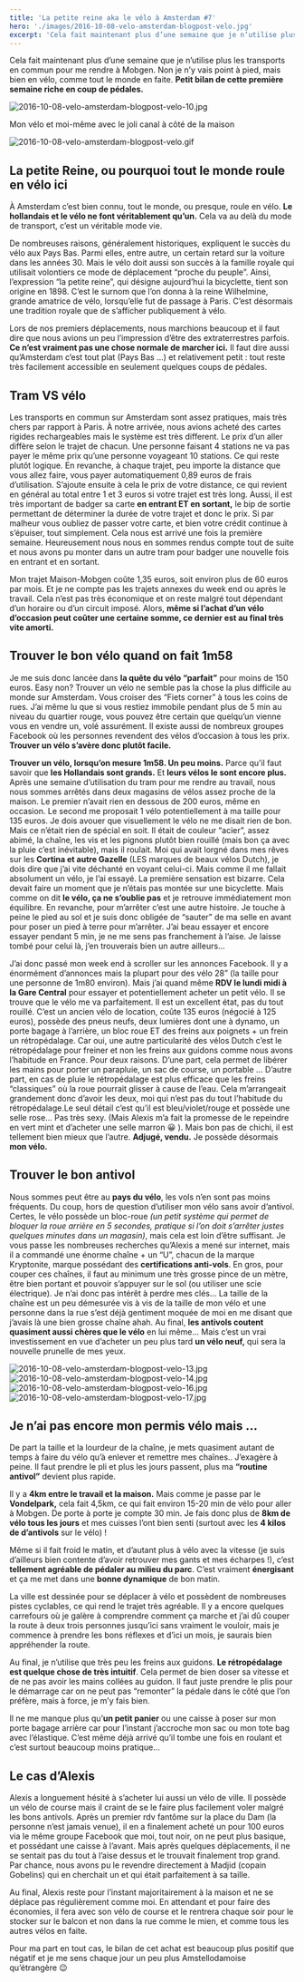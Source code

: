 ```yaml
---
title: 'La petite reine aka le vélo à Amsterdam #7'
hero: './images/2016-10-08-velo-amsterdam-blogpost-velo.jpg'
excerpt: 'Cela fait maintenant plus d’une semaine que je n’utilise plus les transports en commun pour me rendre à Mobgen. Non je n’y vais point à pied, mais bien en vélo, comme tout le monde en faite. Petit bilan de cette première semaine riche en coup de pédales. La petite Reine, ou pourquoi tout le'
---
```


Cela fait maintenant plus d’une semaine que je n’utilise plus les transports en commun pour me rendre à Mobgen. Non je n’y vais point à pied, mais bien en vélo, comme tout le monde en faite. **Petit bilan de cette première semaine riche en coup de pédales.**

<img alt="2016-10-08-velo-amsterdam-blogpost-velo-10.jpg" src="./images/2016-10-08-velo-amsterdam-blogpost-velo-10.jpg">

Mon vélo et moi-même avec le joli canal à côté de la maison

<img alt="2016-10-08-velo-amsterdam-blogpost-velo.gif" src="./images/2016-10-08-velo-amsterdam-blogpost-velo.gif">

## La petite Reine, ou pourquoi tout le monde roule en vélo ici

À Amsterdam c’est bien connu, tout le monde, ou presque, roule en vélo. **Le hollandais et le vélo ne font véritablement qu’un.** Cela va au delà du mode de transport, c’est un véritable mode vie.

De nombreuses raisons, généralement historiques, expliquent le succès du vélo aux Pays Bas. Parmi elles, entre autre, un certain retard sur la voiture dans les années 30. Mais le vélo doit aussi son succès à la famille royale qui utilisait volontiers ce mode de déplacement “proche du peuple”. Ainsi, l’expression “la petite reine”, qui désigne aujourd’hui la bicyclette, tient son origine en 1898. C’est le surnom que l’on donna à la reine Wilhelmine, grande amatrice de vélo, lorsqu’elle fut de passage à Paris. C’est désormais une tradition royale que de s’afficher publiquement à vélo.

Lors de nos premiers déplacements, nous marchions beaucoup et il faut dire que nous avions un peu l’impression d’être des extraterrestres parfois. **Ce n’est vraiment pas une chose normale de marcher ici.** Il faut dire aussi qu’Amsterdam c’est tout plat (Pays Bas ...) et relativement petit : tout reste très facilement accessible en seulement quelques coups de pédales.

## Tram VS vélo

Les transports en commun sur Amsterdam sont assez pratiques, mais très chers par rapport à Paris. À notre arrivée, nous avions acheté des cartes rigides rechargeables mais le système est très different. Le prix d’un aller diffère selon le trajet de chacun. Une personne faisant 4 stations ne va pas payer le même prix qu’une personne voyageant 10 stations. Ce qui reste plutôt logique. En revanche, à chaque trajet, peu importe la distance que vous allez faire, vous payer automatiquement 0,89 euros de frais d’utilisation. S’ajoute ensuite à cela le prix de votre distance, ce qui revient en général au total entre 1 et 3 euros si votre trajet est très long. Aussi, il est très important de badger sa carte **en entrant ET en sortant,** le bip de sortie permettant de déterminer la durée de votre trajet et donc le prix. Si par malheur vous oubliez de passer votre carte, et bien votre crédit continue à s’épuiser, tout simplement. Cela nous est arrivé une fois la première semaine. Heureusement nous nous en sommes rendus compte tout de suite et nous avons pu monter dans un autre tram pour badger une nouvelle fois en entrant et en sortant.

Mon trajet Maison-Mobgen coûte 1,35 euros, soit environ plus de 60 euros par mois. Et je ne compte pas les trajets annexes du week end ou après le travail. Cela n’est pas très économique et on reste malgré tout dépendant d’un horaire ou d’un circuit imposé. Alors, **même si l’achat d’un vélo d’occasion peut coûter une certaine somme, ce dernier est au final très vite amorti.**

## Trouver le bon vélo quand on fait 1m58

Je me suis donc lancée dans **la quête du vélo “parfait”** pour moins de 150 euros. Easy non? Trouver un vélo ne semble pas la chose la plus difficile au monde sur Amsterdam. Vous croiser des “Fiets corner” à tous les coins de rues. J’ai même lu que si vous restiez immobile pendant plus de 5 min au niveau du quartier rouge, vous pouvez être certain que quelqu’un vienne vous en vendre un, volé assurément. Il existe aussi de nombreux groupes Facebook où les personnes revendent des vélos d’occasion à tous les prix. **Trouver un vélo s’avère donc plutôt facile.**

**Trouver un vélo, lorsqu’on mesure 1m58. Un peu moins.** Parce qu’il faut savoir que **les Hollandais sont grands.** Et **leurs vélos le sont encore plus.** Après une semaine d’utilisation du tram pour me rendre au travail, nous nous sommes arrêtés dans deux magasins de vélos assez proche de la maison. Le premier n’avait rien en dessous de 200 euros, même en occasion. Le second me proposait 1 vélo potentiellement à ma taille pour 135 euros. Je dois avouer que visuellement le vélo ne me disait rien de bon. Mais ce n’était rien de spécial en soit. Il était de couleur “acier”, assez abimé, la chaîne, les vis et les pignons plutôt bien rouillé (mais bon ça avec la pluie c’est inévitable), mais il roulait. Moi qui avait lorgné dans mes rêves sur les **Cortina et autre Gazelle** (LES marques de beaux vélos Dutch), je dois dire que j’ai vite déchanté en voyant celui-ci. Mais comme il me fallait absolument un vélo, je l’ai essayé. La première sensation est bizarre. Cela devait faire un moment que je n’étais pas montée sur une bicyclette. Mais comme on dit **le vélo, ça ne s’oublie pas** et je retrouve immédiatement mon équilibre. En revanche, pour m’arrêter c’est une autre histoire. Je touche à peine le pied au sol et je suis donc obligée de “sauter” de ma selle en avant pour poser un pied à terre pour m’arrêter. J’ai beau essayer et encore essayer pendant 5 min, je ne me sens pas franchement à l’aise. Je laisse tombé pour celui là, j’en trouverais bien un autre ailleurs...

J’ai donc passé mon week end à scroller sur les annonces Facebook. Il y a énormément d’annonces mais la plupart pour des vélo 28” (la taille pour une personne de 1m80 environ). Mais j’ai quand même **RDV le lundi midi à la Gare Central** pour essayer et potentiellement acheter un petit vélo. Il se trouve que le vélo me va parfaitement. Il est un excellent état, pas du tout rouillé. C’est un ancien vélo de location, coûte 135 euros (négocié à 125 euros), possède des pneus neufs, deux lumières dont une à dynamo, un porte bagage à l’arrière, un bloc roue ET des freins aux poignets + un frein un rétropédalage. Car oui, une autre particularité des vélos Dutch c’est le rétropédalage pour freiner et non les freins aux guidons comme nous avons l’habitude en France. Pour deux raisons. D’une part, cela permet de libérer les mains pour porter un parapluie, un sac de course, un portable ... D’autre part, en cas de pluie le rétropédalage est plus efficace que les freins “classiques” où la roue pourrait glisser à cause de l’eau. Cela m’arrangeait grandement donc d’avoir les deux, moi qui n’est pas du tout l’habitude du rétropédalage.Le seul détail c’est qu’il est bleu/violet/rouge et possède une selle rose... Pas très sexy. (Mais Alexis m’a fait la promesse de le repeindre en vert mint et d’acheter une selle marron 😀 ). Mais bon pas de chichi, il est tellement bien mieux que l’autre. **Adjugé, vendu.** Je possède désormais **mon vélo.**

## Trouver le bon antivol

Nous sommes peut être au **pays du vélo**, les vols n’en sont pas moins fréquents. Du coup, hors de question d’utiliser mon vélo sans avoir d’antivol. Certes, le vélo possède un bloc-roue _(un petit système qui permet de bloquer la roue arrière en 5 secondes, pratique si l’on doit s’arrêter justes quelques minutes dans un magasin)_, mais cela est loin d’être suffisant. Je vous passe les nombreuses recherches qu’Alexis a mené sur internet, mais il a commandé une énorme chaîne + un “U”, chacun de la marque Kryptonite, marque possédant des **certifications anti-vols**. En gros, pour couper ces chaînes, il faut au minimum une très grosse pince de un mètre, être bien portant et pouvoir s’appuyer sur le sol (ou utiliser une scie électrique). Je n’ai donc pas intérêt à perdre mes clés... La taille de la chaîne est un peu démesurée vis à vis de la taille de mon vélo et une personne dans la rue s’est déjà gentiment moquée de moi en me disant que j’avais là une bien grosse chaîne ahah. Au final, **les antivols coutent quasiment aussi chères que le vélo** en lui même... Mais c’est un vrai investissement en vue d’acheter un peu plus tard **un vélo neuf,** qui sera la nouvelle prunelle de mes yeux.

<gallery>
<img alt="2016-10-08-velo-amsterdam-blogpost-velo-13.jpg" src="./images/2016-10-08-velo-amsterdam-blogpost-velo-13.jpg" title="Mon super guidon et les « handbrakes » que je n’utilise plus vraiment" />
<img alt="2016-10-08-velo-amsterdam-blogpost-velo-14.jpg" src="./images/2016-10-08-velo-amsterdam-blogpost-velo-14.jpg" title="Le fameux porte-bagages" />
<img alt="2016-10-08-velo-amsterdam-blogpost-velo-16.jpg" src="./images/2016-10-08-velo-amsterdam-blogpost-velo-16.jpg" title="Super autocollant n°1" />
<img alt="2016-10-08-velo-amsterdam-blogpost-velo-17.jpg" src="./images/2016-10-08-velo-amsterdam-blogpost-velo-17.jpg" title="Super autocollant n°2" />
</gallery>

## Je n’ai pas encore mon permis vélo mais ...

De part la taille et la lourdeur de la chaîne, je mets quasiment autant de temps à faire du vélo qu’à enlever et remettre mes chaînes.. J’exagère à peine. Il faut prendre le pli et plus les jours passent, plus ma **“routine antivol”** devient plus rapide.

Il y a **4km entre le travail et la maison.** Mais comme je passe par le **Vondelpark,** cela fait 4,5km, ce qui fait environ 15-20 min de vélo pour aller à Mobgen. De porte à porte je compte 30 min. Je fais donc plus de **8km de vélo tous les jours** et mes cuisses l’ont bien senti (surtout avec les **4 kilos de d’antivols** sur le vélo) !

Même si il fait froid le matin, et d’autant plus à vélo avec la vitesse (je suis d’ailleurs bien contente d’avoir retrouver mes gants et mes écharpes !), c’est **tellement agréable de pédaler au milieu du parc**. C’est vraiment **énergisant** et ça me met dans une **bonne dynamique** de bon matin.

La ville est dessinée pour se déplacer à vélo et possèdent de nombreuses pistes cyclables, ce qui rend le trajet très agréable. Il y a encore quelques carrefours où je galère à comprendre comment ça marche et j’ai dû couper la route à deux trois personnes jusqu’ici sans vraiment le vouloir, mais je commence à prendre les bons réflexes et d’ici un mois, je saurais bien appréhender la route.

Au final, je n’utilise que très peu les freins aux guidons. **Le rétropédalage est quelque chose de très intuitif**. Cela permet de bien doser sa vitesse et de ne pas avoir les mains collées au guidon. Il faut juste prendre le plis pour le démarrage car on ne peut pas “remonter” la pédale dans le côté que l’on préfère, mais à force, je m’y fais bien.

Il ne me manque plus qu’**un petit panier** ou une caisse à poser sur mon porte bagage arrière car pour l’instant j’accroche mon sac ou mon tote bag avec l’élastique. C’est même déjà arrivé qu’il tombe une fois en roulant et c’est surtout beaucoup moins pratique...

## Le cas d’Alexis

Alexis a longuement hésité à s’acheter lui aussi un vélo de ville. Il possède un vélo de course mais il craint de se le faire plus facilement voler malgré les bons antivols.
Après un premier rdv fantôme sur la place du Dam (la personne n’est jamais venue), il en a finalement acheté un pour 100 euros via le même groupe Facebook que moi, tout noir, on ne peut plus basique, et possédant une caisse à l’avant. Mais après quelques déplacements, il ne se sentait pas du tout à l’aise dessus et le trouvait finalement trop grand. Par chance, nous avons pu le revendre directement à Madjid (copain Gobelins) qui en cherchait un et qui était parfaitement à sa taille.

Au final, Alexis reste pour l’instant majoritairement à la maison et ne se déplace pas régulièrement comme moi. En attendant et pour faire des économies, il fera avec son vélo de course et le rentrera chaque soir pour le stocker sur le balcon et non dans la rue comme le mien, et comme tous les autres vélos en faite.

Pour ma part en tout cas, le bilan de cet achat est beaucoup plus positif que négatif et je me sens chaque jour un peu plus Amstellodamoise qu’étrangère 😉
